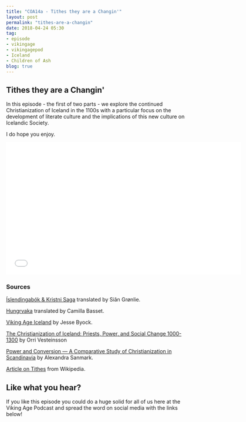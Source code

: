 ```yaml
---
title: "COA14a - Tithes they are a Changin'"
layout: post
permalink: "tithes-are-a-changin"
date: 2018-04-24 05:30
tag:
- episode
- vikingage
- vikingagepod
- Iceland
- Children of Ash
blog: true
---
```


## Tithes they are a Changin'

In this episode - the first of two parts - we explore the continued Christianization of Iceland in the 1100s with a particular focus on the development of literate culture and the implications of this new culture on Icelandic Society. 

I do hope you enjoy. 

<iframe style="border: none" src="//html5-player.libsyn.com/embed/episode/id/6499585/height/360/width/640/theme/standard/autonext/no/thumbnail/yes/autoplay/no/preload/no/no_addthis/no/direction/backward/" height="360" width="640" scrolling="no"  allowfullscreen webkitallowfullscreen mozallowfullscreen oallowfullscreen msallowfullscreen></iframe>

### Sources

[Íslendingabók & Kristni Saga](http://www.vsnrweb-publications.org.uk/Text%20Series/IslKr.pdf) translated by Siân Grønlie. 

[Hungrvaka](https://skemman.is/bitstream/1946/15914/1/CamillaCB_Hungrvaka_2013.pdf) translated by Camilla Basset. 

[Viking Age Iceland](https://www.amazon.com/Viking-Age-Iceland-Jesse-Byock-ebook/dp/B002RI926Q/ref=sr_1_1?s=books&ie=UTF8&qid=1504282026&sr=1-1&keywords=Viking+Age+Iceland) by Jesse Byock. 

[The Christianization of Iceland: Priests, Power, and Social Change 1000-1300](https://play.google.com/store/books/details?id=PgQh5kAkop8C) by Orri Vesteinsson

[Power and Conversion — A Comparative Study of Christianization in Scandinavia](http://www.academia.edu/211049/Power_and_Conversion._A_Comparative_Study_of_Christianization_in_Scandinavia) by Alexandra Sanmark. 

[Article on Tithes](https://en.wikipedia.org/wiki/Tithe) from Wikipedia. 


## Like what you hear?
If you like this episode you could do a huge solid for all of us here at the Viking Age Podcast and spread the word on social media with the links below!